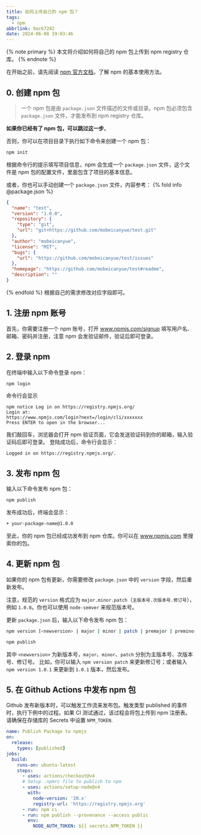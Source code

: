 ```yaml
---
title: 如何上传自己的 npm 包？
tags:
  - npm
abbrlink: 9ac67242
date: 2024-06-08 19:03:46
---
```


{% note primary %}
本文将介绍如何将自己的 npm 包上传到 npm registry 仓库。
{% endnote %}

在开始之前，请先阅读 [npm 官方文档](https://docs.npmjs.com/)，了解 npm 的基本使用方法。

## 0. 创建 npm 包

> 一个 npm 包是由 `package.json` 文件描述的文件或目录。npm 包必须包含 `package.json` 文件，才能发布到 npm registry 仓库。

**如果你已经有了 npm 包，可以跳过这一步**。

否则，你可以在项目目录下执行如下命令来创建一个 npm 包：
```bash
npm init
```
根据命令行的提示填写项目信息，npm 会生成一个 `package.json` 文件，这个文件是 npm 包的配置文件，里面包含了项目的基本信息。

或者，你也可以手动创建一个 `package.json` 文件，内容参考：
{% fold info @package.json %}
```json
{
  "name": "test",
  "version": "1.0.0",
  "repository": {
    "type": "git",
    "url": "git+https://github.com/mobeicanyue/test.git"
  },
  "author": "mobeicanyue",
  "license": "MIT",
  "bugs": {
    "url": "https://github.com/mobeicanyue/test/issues"
  },
  "homepage": "https://github.com/mobeicanyue/test#readme",
  "description": ""
}
```
{% endfold %}
根据自己的需求修改对应字段即可。

## 1. 注册 npm 账号

首先，你需要注册一个 npm 账号，打开 www.npmjs.com/signup 填写用户名、邮箱、密码并注册，注意 npm 会发验证邮件，验证后即可登录。

## 2. 登录 npm

在终端中输入以下命令登录 npm：

```bash
npm login
```

命令行会显示

```text
npm notice Log in on https://registry.npmjs.org/
Login at:
https://www.npmjs.com/login?next=/login/cli/xxxxxxx
Press ENTER to open in the browser...
```

我们敲回车，浏览器会打开 npm 验证页面，它会发送验证码到你的邮箱，输入验证码后即可登录。
登陆成功后，命令行会显示：

```text
Logged in on https://registry.npmjs.org/.
```

## 3. 发布 npm 包

输入以下命令发布 npm 包：

```bash
npm publish
```

发布成功后，终端会显示：

```bash
+ your-package-name@1.0.0
```

至此，你的 npm 包已经成功发布到 npm 仓库。你可以在 www.npmjs.com 里搜索你的包。

## 4. 更新 npm 包

如果你的 npm 包有更新，你需要修改 `package.json` 中的 `version` 字段，然后重新发布。

注意，规范的 `version` 格式应为 `major.minor.patch`（`主版本号.次版本号.修订号`），例如 `1.0.0`。你也可以使用 `node-semver` 来规范版本号。

更新 `package.json` 后，输入以下命令发布 npm 包：

```bash
npm version [<newversion> | major | minor | patch | premajor | preminor | prepatch | prerelease | from-git]

npm publish
```
其中 `<newversion>` 为新版本号，`major`、`minor`、`patch` 分别为主版本号、次版本号、修订号。
比如，你可以输入 `npm version patch` 来更新修订号；或者输入 `npm version 1.0.1` 来更新到 `1.0.1` 版本，然后发布。

## 5. 在 Github Actions 中发布 npm 包

Github 发布新版本时，可以触发工作流来发布包。触发类型 published 的事件时，执行下例中的过程。如果 CI 测试通过，该过程会将包上传到 npm 注册表。
请确保在存储库的 Secrets 中设置 `NPM_TOKEN`.

```yaml
name: Publish Package to npmjs
on:
  release:
    types: [published]
jobs:
  build:
    runs-on: ubuntu-latest
    steps:
      - uses: actions/checkout@v4
      # Setup .npmrc file to publish to npm
      - uses: actions/setup-node@v4
        with:
          node-version: '20.x'
          registry-url: 'https://registry.npmjs.org'
      - run: npm ci
      - run: npm publish --provenance --access public
        env:
          NODE_AUTH_TOKEN: ${{ secrets.NPM_TOKEN }}
```

